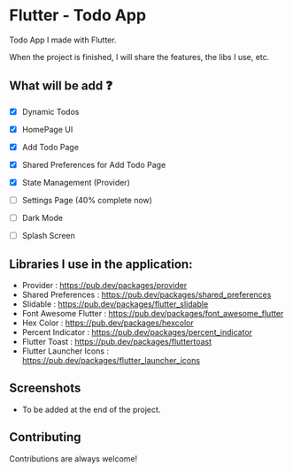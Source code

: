 # Flutter - Todo App

Todo App I made with Flutter.

When the project is finished, I will share the features, the libs I use, etc.

## What will be add :question:

- [x] Dynamic Todos
- [x] HomePage UI
- [X] Add Todo Page
- [x] Shared Preferences for Add Todo Page
- [x] State Management (Provider)
- [ ] Settings Page (40% complete now)
- [ ] Dark Mode
- [ ] Splash Screen


##  Libraries I use in the application:
- Provider : https://pub.dev/packages/provider
- Shared Preferences : https://pub.dev/packages/shared_preferences
- Slidable : https://pub.dev/packages/flutter_slidable
- Font Awesome Flutter : https://pub.dev/packages/font_awesome_flutter
- Hex Color : https://pub.dev/packages/hexcolor
- Percent Indicator : https://pub.dev/packages/percent_indicator
- Flutter Toast : https://pub.dev/packages/fluttertoast
- Flutter Launcher Icons : https://pub.dev/packages/flutter_launcher_icons


## Screenshots

- To be added at the end of the project.

## Contributing

Contributions are always welcome!